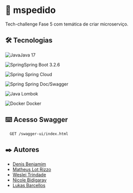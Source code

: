 
# 🚀 mspedido
Tech-challenge Fase 5 com temática de criar microserviço. 

## 🛠️ Tecnologias

![Java](https://skillicons.dev/icons?i=java)Java 17

![Spring](https://skillicons.dev/icons?i=spring)Spring Boot 3.2.6

![Spring](https://skillicons.dev/icons?i=spring)
Spring Cloud

![Spring](https://skillicons.dev/icons?i=spring)
Spring Doc/Swagger

![Java](https://skillicons.dev/icons?i=java)
Lombok

![Docker](https://skillicons.dev/icons?i=docker)
Docker


## ⌨️ Acesso Swagger
```http
  GET /swagger-ui/index.html
```

## ✒️ Autores

- [Denis Benjamim](https://www.github.com/denisbenjamim)
- [Matheus Lot Rizzo](https://www.github.com/MatheusLotRizzo)
- [Weslei Trindade](https://www.github.com/westrindade)
- [Nicole Bidigaray](https://www.github.com/Nicole-Bidigaray)
- [Lukas Barcellos](https://www.github.com/Lukas-Barcellos)
